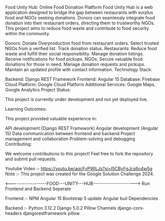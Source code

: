 Food Unity Hub: Online Food Donation Platform
Food Unity Hub is a web application designed to bridge the gap between restaurants with surplus food and NGOs seeking donations. Donors can seamlessly integrate food donation into their restaurant orders, directing them to trustworthy NGOs. This project aims to reduce food waste and contribute to food security within the community.

Donors:
Donate Overproduction food from restaurant orders.
Select trusted NGOs from a verified list.
Track donation status.
Restaurants:
Reduce food waste and fulfill their social responsibility.
Manage donation listings.
Receive notifications for food pickups.
NGOs:
Secure valuable food donations for those in need.
Manage donation requests and pickups.
Maintain an updated profile with contact information.
Technology Stack:

Backend: Django REST Framework
Frontend: Angular 15
Database: Firebase
Cloud Platform: Google Cloud Platform
Additional Services: Google Maps, Google Analytics
Project Status:

This project is currently under development and not yet deployed live.

Learning Outcomes:

This project provided valuable experience in:

API development (Django REST Framework)
Angular development (Angular 15)
Data communication between frontend and backend
Project management and collaboration
Problem-solving and debugging
Contributing:

We welcome contributions to this project! Feel free to fork the repository and submit pull requests.

Youtube Video :- https://youtu.be/aqcFvPWILJs?si=I5CByFgJcs6o4w5g
Note :- This project was created for the Google Solution Challenge 2024.


<------------------FOOD---UNITY---HUB--------------------->
Run Frontend and Backend Seperate

Frontend :-
NPM
Angular 15
Bootstrap 5
update Angular buil Dependencies

Backend :-
Python 3.12.2
Django 5.0.2
Pillow
Channels
django-cors-headers
djangorestframework
pillow
